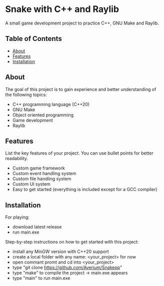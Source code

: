 # Snake with C++ and Raylib

A small game development project to practice C++, GNU Make and Raylib.

## Table of Contents
- [About](#about)
- [Features](#features)
- [Installation](#installation)

## About
The goal of this project is to gain experience and better understanding of the following topics:
- C++ programming language (C++20)
- GNU Make
- Object oriented programming
- Game development
- Raylib

## Features
List the key features of your project. You can use bullet points for better readability.

- Custom game framework
- Custom event handling system
- Custom file handling system
- Custom UI system
- Easy to get started (everything is included except for a GCC compiler)

## Installation
For playing:
- download latest release
- run main.exe

Step-by-step instructions on how to get started with this project:

- install any MinGW version with C++20 support
- create a local folder with any name: <your_project> for now
- open commant promt and cd into <your_project>
- type "git clone https://github.com/Averium/Snakepp"
- type "make" to compile the project -> main.exe appears
- type "main" to run main.exe
